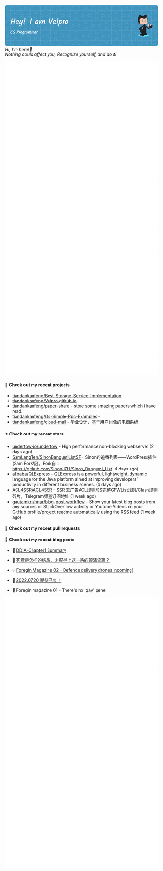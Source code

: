 ![Header](./github-header-image.png)
_Hi, I'm here!👋_
<br>
_Nothing could affect you, Recognize yourself, and do it!_



![Metrics](/github-metrics.svg)
![Metrics](/metrics.plugin.languages.details.svg)
![Metrics](/metrics.plugin.languages.recent.svg)
![Metrics](/metrics.plugin.stars.svg)
![Metrics](/metrics.plugin.topics.svg)
















#### 🌱 Check out my recent projects

- [tiandankanfeng/Best-Storage-Service-Implementation](https://github.com/tiandankanfeng/Best-Storage-Service-Implementation) - 
- [tiandankanfeng/Velpro.github.io](https://github.com/tiandankanfeng/Velpro.github.io) - 
- [tiandankanfeng/paper-share](https://github.com/tiandankanfeng/paper-share) - store some amazing papers which i have read.
- [tiandankanfeng/Go-Simple-Rpc-Examples](https://github.com/tiandankanfeng/Go-Simple-Rpc-Examples) - 
- [tiandankanfeng/cloud-mall](https://github.com/tiandankanfeng/cloud-mall) - 毕业设计，基于用户肖像的电商系统

#### ⭐ Check out my recent stars

- [undertow-io/undertow](https://github.com/undertow-io/undertow) - High performance non-blocking webserver (2 days ago)
- [SamLangTen/SinonBangumiListSF](https://github.com/SamLangTen/SinonBangumiListSF) - Sinon的追番列表——WordPress插件(Sam Fork版)。Fork自：https://github.com/SinonJZH/Sinon_Bangumi_List (4 days ago)
- [alibaba/QLExpress](https://github.com/alibaba/QLExpress) - QLExpress is a powerful, lightweight, dynamic language for the Java platform aimed at improving developers’ productivity in different business scenes. (4 days ago)
- [ACL4SSR/ACL4SSR](https://github.com/ACL4SSR/ACL4SSR) - SSR 去广告ACL规则/SS完整GFWList规则/Clash规则碎片，Telegram频道订阅地址 (1 week ago)
- [gautamkrishnar/blog-post-workflow](https://github.com/gautamkrishnar/blog-post-workflow) - Show your latest blog posts from any sources or StackOverflow activity or Youtube Videos on your GitHub profile/project readme automatically using the RSS feed (1 week ago)






#### 🔨 Check out my recent pull requests


#### 📜 Check out my recent blog posts

- 🦒 [DDIA-Chapter1 Summary](https://liangye-xo.xyz/?p=868) 

- 🐲 [究竟是怎样的结局，才配得上这一路的颠沛流离？](https://liangye-xo.xyz/?p=863) 

- 💡 [Foregin Magazine 02 - Defence delivery drones Incoming!](https://liangye-xo.xyz/?p=830) 

- 👺 [2022.07.20 期待已久！](https://liangye-xo.xyz/?p=826) 

- 🚦 [Foregin magazine 01 - There&#39;s no &#39;gay&#39; gene](https://liangye-xo.xyz/?p=800) 


![Metrics](/metrics.plugin.achievements.svg)
![Metrics](/metrics.plugin.anilist.characters.svg)
![Metrics](/metrics.plugin.anilist.svg)
